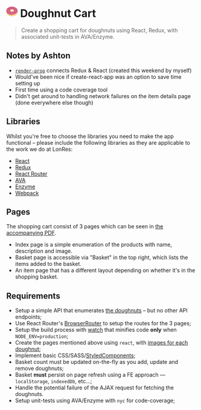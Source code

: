 # <img src="/doughnut.svg" width="30" /> Doughnut Cart

> Create a shopping cart for doughnuts using React, Redux, with associated unit-tests in AVA/Enzyme.

## Notes by Ashton

* [`render-prop`](https://ashtonsix.com/render-prop) connects Redux & React (created this weekend by myself)
* Would've been nice if create-react-app was an option to save time setting up
* First time using a code coverage tool
* Didn't get around to handling network failures on the item details page (done everywhere else though)

## Libraries

Whilst you're free to choose the libraries you need to make the app functional &ndash; please include the following libraries as they are applicable to the work we do at LonRes:

* [React](https://github.com/facebook/react)
* [Redux](https://github.com/reactjs/redux)
* [React Router](https://github.com/ReactTraining/react-router/)
* [AVA](https://github.com/avajs/ava)
* [Enzyme](https://github.com/airbnb/enzyme)
* [Webpack](https://github.com/webpack/webpack)

## Pages

The shopping cart consist of 3 pages which can be seen in [the accompanying PDF](/Pages.pdf).

* Index page is a simple enumeration of the products with name, description and image.
* Basket page is accessible via "Basket" in the top right, which lists the items added to the basket.
* An item page that has a different layout depending on whether it's in the shopping basket.

## Requirements

* Setup a simple API that enumerates [the doughnuts](/server/doughnuts.json) &ndash; but no other API endpoints;
* Use React Router's [BrowserRouter](https://reacttraining.com/react-router/web/api/BrowserRouter) to setup the routes for the 3 pages;
* Setup the build process with [watch](https://webpack.js.org/configuration/watch/) that minifies code **only** when `NODE_ENV=production`;
* Create the pages mentioned above using `react`, with [images for each doughnut](/media);
* Implement basic CSS/SASS/[StyledComponents](https://github.com/styled-components/styled-components);
* Basket count must be updated on-the-fly as you add, update and remove doughnuts;
* Basket **must** persist on page refresh using a FE approach &mdash; `localStorage`, `indexedDb`, etc...;
* Handle the potential failure of the AJAX request for fetching the doughnuts.
* Setup unit-tests using AVA/Enzyme with `nyc` for code-coverage;
